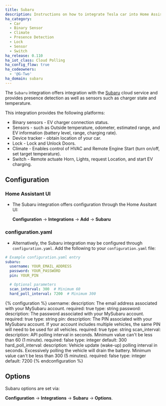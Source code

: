 ```yaml
---
title: Subaru 
description: Instructions on how to integrate Tesla car into Home Assistant.
ha_category:
  - Car
  - Binary Sensor
  - Climate
  - Presence Detection
  - Lock
  - Sensor
  - Switch
ha_release: 0.110
ha_iot_class: Cloud Polling
ha_config_flow: true
ha_codeowners:
  - '@G-Two'
ha_domain: subaru
---
```


The `Subaru` integration offers integration with the [Subaru](https://www.mysubuaru.com) cloud service and provides presence detection as well as sensors such as charger state and temperature.

This integration provides the following platforms:

- Binary sensors - EV charger connection status.
- Sensors - such as Outside temperature, odometer, estimated range, and EV information (battery level, range, charging rate).
- Device tracker - obtain location of your car.
- Lock - Lock and Unlock Doors.
- Climate - Enables control of HVAC and Remote Engine Start (turn on/off, set target temperature).
- Switch - Remote actuate Horn, Lights, request Location, and start EV charging.

## Configuration

### Home Assistant UI
  * The Subaru integration offers configuration through the Home Assitant UI:
    
    **Configuration** -> **Integrations** -> **Add** -> **Subaru**

### configuration.yaml
  * Alternatively, the Subaru integration may be configured through `configuration.yaml`. Add the following to your `configuration.yaml` file:

```yaml
# Example configuration.yaml entry
subaru:
  username: YOUR_EMAIL_ADDRESS
  password: YOUR_PASSWORD
  pin: YOUR_PIN

  # Optional parameters
  scan_interval: 300  # Minimum 60
  hard_poll_interval: 7200  # Minimum 300
```

{% configuration %}
username:
  description: The email address associated with your MySubaru account.
  required: true
  type: string
password:
  description: The password associated with your MySubaru account.
  required: true
  type: string
pin:
  description: The PIN associated with your MySubaru account. If your account includes multiple vehicles, the same PIN will need to be used for all vehicles.
  required: true
  type: string
scan_interval:
  description: API polling interval in seconds. Minimum value can't be less than 60 (1 minute).
  required: false
  type: integer
  default: 300
hard_poll_interval:
  description: Vehicle update (wake-up) polling interval in seconds. Excessively polling the vehicle will drain the battery. Minimum value can't be less than 300 (5 minutes).
  required: false
  type: integer
  default: 7200
{% endconfiguration %}

## Options

Subaru options are set via:

**Configuration** -> **Integrations** -> **Subaru** -> **Options**.
